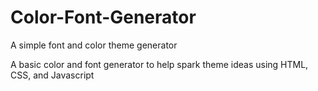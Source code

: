 # Color-Font-Generator
A simple font and color theme generator 

A basic color and font generator to help spark theme ideas using HTML, CSS, and Javascript
